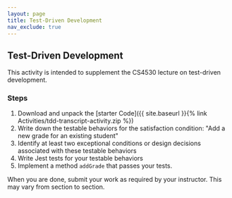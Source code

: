 ```yaml
---
layout: page
title: Test-Driven Development
nav_exclude: true
---
```


## Test-Driven Development

This activity is intended to supplement the CS4530 lecture on test-driven development.

### Steps

1. Download and unpack the  [starter Code]({{ site.baseurl }}{% link Activities/tdd-transcript-activity.zip %})  
2. Write down the testable behaviors for the satisfaction condition: "Add a new grade for an existing student"
3. Identify at least two exceptional conditions or design decisions associated with these testable behaviors
4. Write Jest tests for your testable behaviors
5. Implement a method `addGrade` that passes your tests.

When you are done, submit your work as required by your instructor.  This may vary from section to section.

